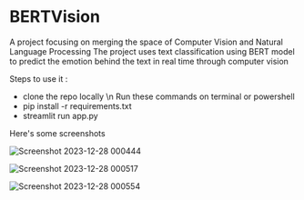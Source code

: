 # BERTVision

A project focusing on merging the space of Computer Vision and Natural Language Processing
The project uses text classification using BERT model to predict the emotion behind the text in real time through computer vision

Steps to use it : 
* clone the repo locally
\n Run these commands on terminal or powershell
* pip install -r requirements.txt
* streamlit run app.py

Here's some screenshots


![Screenshot 2023-12-28 000444](https://github.com/Tuhinm2002/BERTVision/assets/75078694/fccb9b85-0ca0-497a-b9cf-2e0a60f361de)

![Screenshot 2023-12-28 000517](https://github.com/Tuhinm2002/BERTVision/assets/75078694/72212b73-d12d-46c0-a34b-3e404ac02511)

![Screenshot 2023-12-28 000554](https://github.com/Tuhinm2002/BERTVision/assets/75078694/857adad3-9c35-4281-8f7f-10d16c13993c)
